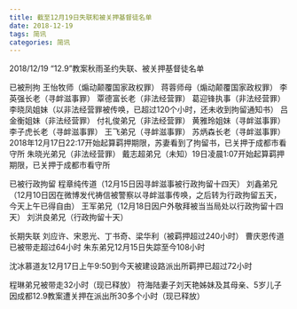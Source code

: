 ```yaml
---
title: 截至12月19日失联和被关押基督徒名单
date: 2018-12-19
tags: 简讯
categories: 简讯
---
```

2018/12/19 “12.9”教案秋雨圣约失联、被关押基督徒名单

已被刑拘
王怡牧师（煽动颠覆国家政权罪）
蒋蓉师母（煽动颠覆国家政权罪）
李英强长老（寻衅滋事罪）
覃德富长老（非法经营罪）
葛迎锋执事（非法经营罪）
李晓凤姐妹（以非法经营罪被传唤，已超过120个小时，还未收到拘留通知书）
吕金衡姐妹（非法经营罪）
付礼俊弟兄（非法经营罪）
黄雅玲姐妹（寻衅滋事罪）
李子虎长老（寻衅滋事罪）
王飞弟兄（寻衅滋事罪）
苏炳森长老（寻衅滋事罪）2018年12月17日22:17开始起算羁押期限，苏妻看到了拘留书，已关押于成都市看守所
朱晓光弟兄（非法经营罪）
戴志超弟兄（未知）19日凌晨1:07开始起算羁押期限，已关押于成都市看守所

已被行政拘留
程章纯传道（12月15日因寻衅滋事被行政拘留十四天）
刘鑫弟兄（12月10日因在微博发代祷信被警察以寻衅滋事传唤，之后转为行政拘留五天，今天上午已得自由）
王军弟兄（12月18日因户外敬拜被当当局处以行政拘留十四天）
刘洪良弟兄（行政拘留十天）

长期失联
刘应许、宋恩光、丁书奇、梁华利（被羁押超过240小时）
曹庆恩传道已被带走超过64小时
朱东弟兄12月15日失踪至今108小时

沈冰慕道友12月17日上午9:50到今天被建设路派出所羁押已超过72小时

程琳弟兄被带走32小时（现已释放）
符海陆妻子刘天艳姊妹及其母亲、5岁儿子因成都12.9教案遭关押在派出所30多个小时（现已释放）